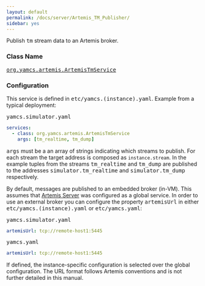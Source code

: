 ```yaml
---
layout: default
permalink: /docs/server/Artemis_TM_Publisher/
sidebar: yes
---
```


Publish <tt>tm</tt> stream data to an Artemis broker.

### Class Name
[<tt>org.yamcs.artemis.ArtemisTmService</tt>](https://www.yamcs.org/yamcs/javadoc/org/yamcs/artemis/ArtemisTmService.html)

### Configuration

This service is defined in <tt>etc/yamcs.(instance).yaml</tt>. Example from a typical deployment:

<pre class="r header">yamcs.simulator.yaml</pre>
```yaml
services:
  - class: org.yamcs.artemis.ArtemisTmService
    args: [tm_realtime, tm_dump]
```

<tt>args</tt> must be a an array of strings indicating which streams to publish. For each stream the target address is composed as `instance.stream`. In the example tuples from the streams <tt>tm_realtime</tt> and <tt>tm_dump</tt> are published to the addresses <tt>simulator.tm_realtime</tt> and <tt>simulator.tm_dump</tt> respectively.

By default, messages are published to an embedded broker (in-VM). This assumes that [Artemis Server](../Artemis_Server/) was configured as a global service. In order to use an external broker you can configure the property <tt>artemisUrl</tt> in either <tt>etc/yamcs.(instance).yaml</tt> or <tt>etc/yamcs.yaml</tt>:

<pre class="r header">yamcs.simulator.yaml</pre>
```yaml
artemisUrl: tcp://remote-host1:5445
```

<pre class="r header">yamcs.yaml</pre>
```yaml
artemisUrl: tcp://remote-host1:5445
```

If defined, the instance-specific configuration is selected over the global configuration. The URL format follows Artemis conventions and is not further detailed in this manual.
